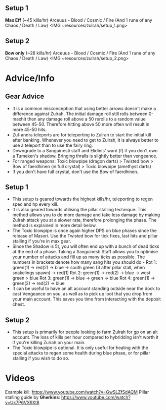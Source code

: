 ## Setup 1 
**Max Eff** (~45 kills/hr) 
Arceuus - Blood / Cosmic / Fire (And 1 rune of any Chaos / Death / Law)
<IMG ~resources/zulrah/setup_1.png>

## Setup 2 
**Bow only** (~28 kills/hr)
Arceuus - Blood / Cosmic / Fire (And 1 rune of any Chaos / Death / Law)
<IMG ~resources/zulrah/setup_2.png>

# Advice/Info
## Gear Advice
- It is a common misconception that using better arrows doesn't make a difference against Zulrah. The initial damage roll still rolls between 0-maxhit then any damage roll above a 50 rerolls to a random value between 45-50. Therefore hitting above 50 more often will result in more 45-50 hits.
- Zul-andra teleports are for teleporting to Zulrah to start the initial kill after banking. Whenever you need to get to Zulrah, it is always better to use a teleport than to use the fairy ring.
- Downgrade to a Sanguinesti staff and Elidinis' ward (f) if you don't own a Tumeken's shadow. Bringing thralls is slightly better than vengeance.
- For ranged weapons: Toxic blowpipe (dragon darts) > Twisted bow > Bow of faerdhinen (in full crystal) > Toxic blowpipe (amethyst darts)
- If you don't have full crystal, don't use the Bow of faerdhinen.

## Setup 1
- This setup is geared towards the highest kills/hr, teleporting to regen spec and hp every kill.
- It is also geared towards utilising the pillar stalling technique. This method allows you to do more damage and take less damage by making Zulrah attack you at a slower rate, therefore prolonging the phase. The method is explained in more detail below.
- The Toxic blowpipe is once again higher DPS on blue phases since the release of Masori. Use the Twisted bow for tick fixes, last hits and pillar stalling if you're in max gear.
- Since the Shadow is 5t, you will often end up with a bunch of dead ticks at the end of a phase. Taking a Sanguinesti Staff allows you to optimise your number of attacks and fill up as many ticks as possible. The numbers in brackets denote how many sang hits you should do -
Rot 1: green(1) → red(2) → blue → south green (3 after pillar stall, when snakelings spawn) → red(1)
Rot 2: green(1) → red(2) → blue → west green > blue
Rot 3: green(1) → blue → green → blue 
Rot 4: green(1) → green(2) → red(2) → blue
- It can be useful to have an alt account standing outside near the dock to cast Vengeance on you, as well as to pick up loot that you drop from your main account. This saves you time from interacting with the deposit chest.

## Setup 2
- This setup is primarily for people looking to farm Zulrah for gp on an alt account. The loss of kills per hour compared to hybridding isn't worth it if you're killing Zulrah on your main.
- The Toxic blowpipe is optional. It is only useful for healing with the special attacks to regen some health during blue phase, or for pillar stalling if you wish to do so.

# Videos
Example kill: https://www.youtube.com/watch?v=GwSLZfSdAQM
Pillar stalling guide by **Gherkins**: https://www.youtube.com/watch?v=Uk7P6VX9Xt8
